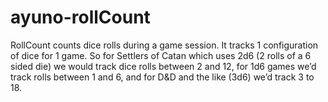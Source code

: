 # ayuno-rollCount
RollCount counts dice rolls during a game session. It tracks 1 configuration of dice for 1 game. So for Settlers of Catan which uses 2d6 (2 rolls of a 6 sided die) we would track dice rolls between 2 and 12, for 1d6 games we’d track rolls between 1 and 6, and for D&amp;D and the like (3d6) we’d track 3 to 18.

